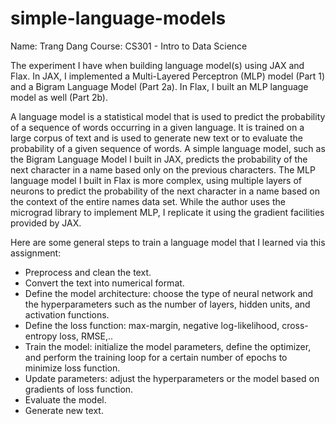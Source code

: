 # simple-language-models

Name: Trang Dang
Course: CS301 - Intro to Data Science

The experiment I have when building language model(s) using JAX and Flax. In JAX, I implemented a Multi-Layered Perceptron (MLP) model (Part 1) and a Bigram Language Model (Part 2a). In Flax, I built an MLP language model as well (Part 2b).

A language model is a statistical model that is used to predict the probability of a sequence of words occurring in a given language. It is trained on a large corpus of text and is used to generate new text or to evaluate the probability of a given sequence of words. A simple language model, such as the Bigram Language Model I built in JAX, predicts the probability of the next character in a name based only on the previous characters. The MLP language model I built in Flax is more complex, using multiple layers of neurons to predict the probability of the next character in a name based on the context of the entire names data set. While the author uses the micrograd library to implement MLP, I replicate it using the gradient facilities provided by JAX.

Here are some general steps to train a language model that I learned via this assignment:
* Preprocess and clean the text.
* Convert the text into numerical format.
* Define the model architecture: choose the type of neural network and the hyperparameters such as the number of layers, hidden units, and activation functions.
* Define the loss function: max-margin, negative log-likelihood, cross-entropy loss, RMSE,..
* Train the model: initialize the model parameters, define the optimizer, and perform the training loop for a certain number of epochs to minimize loss function.
* Update parameters: adjust the hyperparameters or the model based on gradients of loss function.
* Evaluate the model.
* Generate new text.
